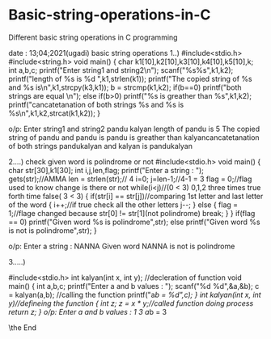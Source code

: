 # Basic-string-operations-in-C
Different basic string operations in C programming



date : 13;04;2021(ugadi)
basic string operations
1..)
#include<stdio.h>
#include<string.h>
void main()
{
    char k1[10],k2[10],k3[10],k4[10],k5[10],k;
    int a,b,c;
    printf("Enter string1 and string2\n");
    scanf("%s%s",k1,k2);
    printf("length of %s is %d ",k1,strlen(k1));
    printf("The copied string of %s and %s is\n",k1,strcpy(k3,k1));
    b = strcmp(k1,k2);
    if(b==0)
    printf("both strings are equal \n");
    else if(b>0)
    printf("%s is greather than %s",k1,k2);
    printf("cancatetanation of both strings %s and %s is %s\n",k1,k2,strcat(k1,k2));
}

o/p:
Enter string1 and string2
pandu
kalyan
length of pandu is 5 The copied string of pandu and pandu is
pandu is greather than kalyancancatetanation of both strings pandukalyan and kalyan is pandukalyan


2....)
check given word is polindrome or not
#include<stdio.h>
void main()
{
    char str[30],k1[30];
    int i,j,len,flag;
    printf("Enter a string : ");
    gets(str);//AMMA 
    len = strlen(str);// 4
    i=0;
    j=len-1;//4-1 = 3
    flag = 0;//flag used to know change is there or not
    while(i<j)//(0 < 3) 0,1,2 three times true forth time false( 3 < 3)
    {
        if(str[i] == str[j])//comparing 1st letter and last letter of the word
        {
            i++;//if true check all the other letters
            j--;
        }
        else
        {
            flag = 1;//flage changed because str[0] != str[1](not polindrome)
            break;
        }
    }
    if(flag == 0)
        printf("Given word %s is polindrome",str);
    else
        printf("Given word %s is not is polindrome",str);
}

o/p:
	Enter a string : NANNA
Given word NANNA is not is polindrome

3.....)

#include<stdio.h>
int kalyan(int x, int y); //decleration of function
void main()
{
    int a,b,c;
    printf("Enter a and b values : ");
    scanf("%d %d",&a,&b);
    c = kalyan(a,b); //calling the function
    printf("a*b = %d",c);
}
int kalyan(int x, int y)//defineing the function
{
    int z;
    z = x * y;//called function doing process
    return z;
}
o/p:
Enter a and b values : 1
3
a*b = 3







\\the End
